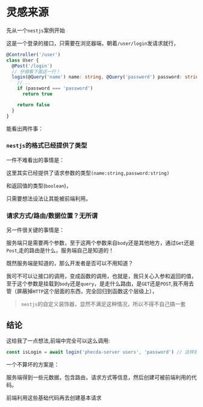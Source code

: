 # 灵感来源

先从一个`nestjs`案例开始

这是一个登录的接口，只需要在浏览器端，朝着`/user/login`发请求就行，

```ts
@Controller('/user')
class User {
  @Post('/login')
  // 仔细看下面这一行！
  login(@Query('name') name: string, @Query('password') password: string) {
    // ..
    if (password === 'password')
      return true

    return false
  }
}
```

能看出两件事：

### `nestjs`的格式已经提供了类型

一件不难看出的事情是：

这里其实已经提供了请求参数的类型`(name:string,password:string)`

和返回值的类型(`boolean`)，

只需要想法设法让其能被前端利用。

### 请求方式/路由/数据位置？无所谓

另一件很关键的事情是：

服务端只是需要两个参数，至于这两个参数来自`body`还是其他地方，通过`Get`还是`Post`,走的路由是什么，服务端自己是知道的！

既然服务端是知道的，那么开发者是否可以不用知道？

我可不可以让接口的调用，变成函数的调用，也就是，我只关心入参和返回的值，至于这个参数是挂载到`body`还是`query`，是走什么路由，是`GET`还是`POST`,我不用去管（屏蔽掉`HTTP`这个层面的东西，完全回归到函数这个层级上），

> `nestjs`的自定义装饰器，显然不满足这种情况，所以不得不自己搞一套

## 结论

这给我了一点想法,前端中完全可以这么调用:

```ts
const isLogin = await login('phecda-server users', 'password') // 这样就可以直接复用服务端类型！
```

一个不算坏的方案是：

服务端得到一些元数据，包含路由，请求方式等信息，然后创建可被前端利用的代码。

前端利用这些基础代码再去创建基本请求
